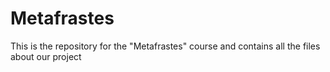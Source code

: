 # Metafrastes
This is the repository for the "Metafrastes" course and contains all the files about our project
